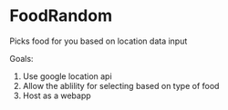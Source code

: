 # FoodRandom
Picks food for you based on location data input

Goals:
1) Use google location api
2) Allow the ablility for selecting based on type of food
3) Host as a webapp
